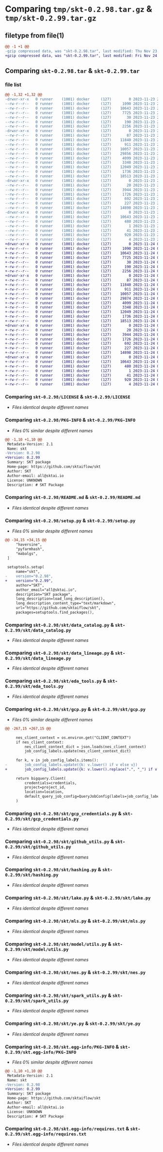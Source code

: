 # Comparing `tmp/skt-0.2.98.tar.gz` & `tmp/skt-0.2.99.tar.gz`

## filetype from file(1)

```diff
@@ -1 +1 @@
-gzip compressed data, was "skt-0.2.98.tar", last modified: Thu Nov 23 23:33:01 2023, max compression
+gzip compressed data, was "skt-0.2.99.tar", last modified: Fri Nov 24 00:48:53 2023, max compression
```

## Comparing `skt-0.2.98.tar` & `skt-0.2.99.tar`

### file list

```diff
@@ -1,32 +1,32 @@
-drwxr-xr-x   0 runner    (1001) docker     (127)        0 2023-11-23 23:33:01.249597 skt-0.2.98/
--rw-r--r--   0 runner    (1001) docker     (127)     1090 2023-11-23 23:32:56.000000 skt-0.2.98/LICENSE
--rw-r--r--   0 runner    (1001) docker     (127)    10643 2023-11-23 23:33:01.249597 skt-0.2.98/PKG-INFO
--rw-r--r--   0 runner    (1001) docker     (127)     7725 2023-11-23 23:32:56.000000 skt-0.2.98/README.md
--rw-r--r--   0 runner    (1001) docker     (127)       30 2023-11-23 23:32:56.000000 skt-0.2.98/pyproject.toml
--rw-r--r--   0 runner    (1001) docker     (127)      190 2023-11-23 23:33:01.249597 skt-0.2.98/setup.cfg
--rw-r--r--   0 runner    (1001) docker     (127)     2256 2023-11-23 23:32:56.000000 skt-0.2.98/setup.py
-drwxr-xr-x   0 runner    (1001) docker     (127)        0 2023-11-23 23:33:01.245597 skt-0.2.98/skt/
--rw-r--r--   0 runner    (1001) docker     (127)       87 2023-11-23 23:32:56.000000 skt-0.2.98/skt/__init__.py
--rw-r--r--   0 runner    (1001) docker     (127)    11840 2023-11-23 23:32:56.000000 skt-0.2.98/skt/data_catalog.py
--rw-r--r--   0 runner    (1001) docker     (127)      911 2023-11-23 23:32:56.000000 skt-0.2.98/skt/data_lineage.py
--rw-r--r--   0 runner    (1001) docker     (127)    10057 2023-11-23 23:32:56.000000 skt-0.2.98/skt/eda_tools.py
--rw-r--r--   0 runner    (1001) docker     (127)    29856 2023-11-23 23:32:56.000000 skt-0.2.98/skt/gcp.py
--rw-r--r--   0 runner    (1001) docker     (127)     4099 2023-11-23 23:32:56.000000 skt-0.2.98/skt/gcp_credentials.py
--rw-r--r--   0 runner    (1001) docker     (127)     3348 2023-11-23 23:32:56.000000 skt-0.2.98/skt/github_utils.py
--rw-r--r--   0 runner    (1001) docker     (127)    12049 2023-11-23 23:32:56.000000 skt-0.2.98/skt/hashing.py
--rw-r--r--   0 runner    (1001) docker     (127)     1736 2023-11-23 23:32:56.000000 skt-0.2.98/skt/lake.py
--rw-r--r--   0 runner    (1001) docker     (127)    18513 2023-11-23 23:32:56.000000 skt-0.2.98/skt/mls.py
-drwxr-xr-x   0 runner    (1001) docker     (127)        0 2023-11-23 23:33:01.249597 skt-0.2.98/skt/model/
--rw-r--r--   0 runner    (1001) docker     (127)       20 2023-11-23 23:32:56.000000 skt-0.2.98/skt/model/__init__.py
--rw-r--r--   0 runner    (1001) docker     (127)     3944 2023-11-23 23:32:56.000000 skt-0.2.98/skt/model/utils.py
--rw-r--r--   0 runner    (1001) docker     (127)     1726 2023-11-23 23:32:56.000000 skt-0.2.98/skt/nes.py
--rw-r--r--   0 runner    (1001) docker     (127)      692 2023-11-23 23:32:56.000000 skt-0.2.98/skt/spark_utils.py
--rw-r--r--   0 runner    (1001) docker     (127)      227 2023-11-23 23:32:56.000000 skt-0.2.98/skt/vault_utils.py
--rw-r--r--   0 runner    (1001) docker     (127)    14898 2023-11-23 23:32:56.000000 skt-0.2.98/skt/ye.py
-drwxr-xr-x   0 runner    (1001) docker     (127)        0 2023-11-23 23:33:01.249597 skt-0.2.98/skt.egg-info/
--rw-r--r--   0 runner    (1001) docker     (127)    10643 2023-11-23 23:33:01.000000 skt-0.2.98/skt.egg-info/PKG-INFO
--rw-r--r--   0 runner    (1001) docker     (127)      480 2023-11-23 23:33:01.000000 skt-0.2.98/skt.egg-info/SOURCES.txt
--rw-r--r--   0 runner    (1001) docker     (127)        1 2023-11-23 23:33:01.000000 skt-0.2.98/skt.egg-info/dependency_links.txt
--rw-r--r--   0 runner    (1001) docker     (127)       41 2023-11-23 23:33:01.000000 skt-0.2.98/skt.egg-info/entry_points.txt
--rw-r--r--   0 runner    (1001) docker     (127)      920 2023-11-23 23:33:01.000000 skt-0.2.98/skt.egg-info/requires.txt
--rw-r--r--   0 runner    (1001) docker     (127)        4 2023-11-23 23:33:01.000000 skt-0.2.98/skt.egg-info/top_level.txt
+drwxr-xr-x   0 runner    (1001) docker     (127)        0 2023-11-24 00:48:53.645909 skt-0.2.99/
+-rw-r--r--   0 runner    (1001) docker     (127)     1090 2023-11-24 00:48:50.000000 skt-0.2.99/LICENSE
+-rw-r--r--   0 runner    (1001) docker     (127)    10643 2023-11-24 00:48:53.645909 skt-0.2.99/PKG-INFO
+-rw-r--r--   0 runner    (1001) docker     (127)     7725 2023-11-24 00:48:50.000000 skt-0.2.99/README.md
+-rw-r--r--   0 runner    (1001) docker     (127)       30 2023-11-24 00:48:50.000000 skt-0.2.99/pyproject.toml
+-rw-r--r--   0 runner    (1001) docker     (127)      190 2023-11-24 00:48:53.645909 skt-0.2.99/setup.cfg
+-rw-r--r--   0 runner    (1001) docker     (127)     2256 2023-11-24 00:48:50.000000 skt-0.2.99/setup.py
+drwxr-xr-x   0 runner    (1001) docker     (127)        0 2023-11-24 00:48:53.641909 skt-0.2.99/skt/
+-rw-r--r--   0 runner    (1001) docker     (127)       87 2023-11-24 00:48:50.000000 skt-0.2.99/skt/__init__.py
+-rw-r--r--   0 runner    (1001) docker     (127)    11840 2023-11-24 00:48:50.000000 skt-0.2.99/skt/data_catalog.py
+-rw-r--r--   0 runner    (1001) docker     (127)      911 2023-11-24 00:48:50.000000 skt-0.2.99/skt/data_lineage.py
+-rw-r--r--   0 runner    (1001) docker     (127)    10057 2023-11-24 00:48:50.000000 skt-0.2.99/skt/eda_tools.py
+-rw-r--r--   0 runner    (1001) docker     (127)    29874 2023-11-24 00:48:50.000000 skt-0.2.99/skt/gcp.py
+-rw-r--r--   0 runner    (1001) docker     (127)     4099 2023-11-24 00:48:50.000000 skt-0.2.99/skt/gcp_credentials.py
+-rw-r--r--   0 runner    (1001) docker     (127)     3348 2023-11-24 00:48:50.000000 skt-0.2.99/skt/github_utils.py
+-rw-r--r--   0 runner    (1001) docker     (127)    12049 2023-11-24 00:48:50.000000 skt-0.2.99/skt/hashing.py
+-rw-r--r--   0 runner    (1001) docker     (127)     1736 2023-11-24 00:48:50.000000 skt-0.2.99/skt/lake.py
+-rw-r--r--   0 runner    (1001) docker     (127)    18513 2023-11-24 00:48:50.000000 skt-0.2.99/skt/mls.py
+drwxr-xr-x   0 runner    (1001) docker     (127)        0 2023-11-24 00:48:53.645909 skt-0.2.99/skt/model/
+-rw-r--r--   0 runner    (1001) docker     (127)       20 2023-11-24 00:48:50.000000 skt-0.2.99/skt/model/__init__.py
+-rw-r--r--   0 runner    (1001) docker     (127)     3944 2023-11-24 00:48:50.000000 skt-0.2.99/skt/model/utils.py
+-rw-r--r--   0 runner    (1001) docker     (127)     1726 2023-11-24 00:48:50.000000 skt-0.2.99/skt/nes.py
+-rw-r--r--   0 runner    (1001) docker     (127)      692 2023-11-24 00:48:50.000000 skt-0.2.99/skt/spark_utils.py
+-rw-r--r--   0 runner    (1001) docker     (127)      227 2023-11-24 00:48:50.000000 skt-0.2.99/skt/vault_utils.py
+-rw-r--r--   0 runner    (1001) docker     (127)    14898 2023-11-24 00:48:50.000000 skt-0.2.99/skt/ye.py
+drwxr-xr-x   0 runner    (1001) docker     (127)        0 2023-11-24 00:48:53.645909 skt-0.2.99/skt.egg-info/
+-rw-r--r--   0 runner    (1001) docker     (127)    10643 2023-11-24 00:48:53.000000 skt-0.2.99/skt.egg-info/PKG-INFO
+-rw-r--r--   0 runner    (1001) docker     (127)      480 2023-11-24 00:48:53.000000 skt-0.2.99/skt.egg-info/SOURCES.txt
+-rw-r--r--   0 runner    (1001) docker     (127)        1 2023-11-24 00:48:53.000000 skt-0.2.99/skt.egg-info/dependency_links.txt
+-rw-r--r--   0 runner    (1001) docker     (127)       41 2023-11-24 00:48:53.000000 skt-0.2.99/skt.egg-info/entry_points.txt
+-rw-r--r--   0 runner    (1001) docker     (127)      920 2023-11-24 00:48:53.000000 skt-0.2.99/skt.egg-info/requires.txt
+-rw-r--r--   0 runner    (1001) docker     (127)        4 2023-11-24 00:48:53.000000 skt-0.2.99/skt.egg-info/top_level.txt
```

### Comparing `skt-0.2.98/LICENSE` & `skt-0.2.99/LICENSE`

 * *Files identical despite different names*

### Comparing `skt-0.2.98/PKG-INFO` & `skt-0.2.99/PKG-INFO`

 * *Files 0% similar despite different names*

```diff
@@ -1,10 +1,10 @@
 Metadata-Version: 2.1
 Name: skt
-Version: 0.2.98
+Version: 0.2.99
 Summary: SKT package
 Home-page: https://github.com/sktaiflow/skt
 Author: SKT
 Author-email: all@sktai.io
 License: UNKNOWN
 Description: # SKT Package
```

### Comparing `skt-0.2.98/README.md` & `skt-0.2.99/README.md`

 * *Files identical despite different names*

### Comparing `skt-0.2.98/setup.py` & `skt-0.2.99/setup.py`

 * *Files 0% similar despite different names*

```diff
@@ -34,15 +34,15 @@
     "haversine",
     "pyfarmhash",
     "mabalgs",
 ]
 
 setuptools.setup(
     name="skt",
-    version="0.2.98",
+    version="0.2.99",
     author="SKT",
     author_email="all@sktai.io",
     description="SKT package",
     long_description=load_long_description(),
     long_description_content_type="text/markdown",
     url="https://github.com/sktaiflow/skt",
     packages=setuptools.find_packages(),
```

### Comparing `skt-0.2.98/skt/data_catalog.py` & `skt-0.2.99/skt/data_catalog.py`

 * *Files identical despite different names*

### Comparing `skt-0.2.98/skt/data_lineage.py` & `skt-0.2.99/skt/data_lineage.py`

 * *Files identical despite different names*

### Comparing `skt-0.2.98/skt/eda_tools.py` & `skt-0.2.99/skt/eda_tools.py`

 * *Files identical despite different names*

### Comparing `skt-0.2.98/skt/gcp.py` & `skt-0.2.99/skt/gcp.py`

 * *Files 0% similar despite different names*

```diff
@@ -267,15 +267,15 @@
 
     nes_client_context = os.environ.get("CLIENT_CONTEXT")
     if nes_client_context:
         nes_client_context_dict = json.loads(nes_client_context)
         job_config_labels.update(nes_client_context_dict)
 
     for k, v in job_config_labels.items():
-        job_config_labels.update({k: v.lower() if v else v})
+        job_config_labels.update({k: v.lower().replace(".", "_") if v else v})
 
     return bigquery.Client(
         credentials=credentials,
         project=project_id,
         location=location,
         default_query_job_config=QueryJobConfig(labels=job_config_labels),
     )
```

### Comparing `skt-0.2.98/skt/gcp_credentials.py` & `skt-0.2.99/skt/gcp_credentials.py`

 * *Files identical despite different names*

### Comparing `skt-0.2.98/skt/github_utils.py` & `skt-0.2.99/skt/github_utils.py`

 * *Files identical despite different names*

### Comparing `skt-0.2.98/skt/hashing.py` & `skt-0.2.99/skt/hashing.py`

 * *Files identical despite different names*

### Comparing `skt-0.2.98/skt/lake.py` & `skt-0.2.99/skt/lake.py`

 * *Files identical despite different names*

### Comparing `skt-0.2.98/skt/mls.py` & `skt-0.2.99/skt/mls.py`

 * *Files identical despite different names*

### Comparing `skt-0.2.98/skt/model/utils.py` & `skt-0.2.99/skt/model/utils.py`

 * *Files identical despite different names*

### Comparing `skt-0.2.98/skt/nes.py` & `skt-0.2.99/skt/nes.py`

 * *Files identical despite different names*

### Comparing `skt-0.2.98/skt/spark_utils.py` & `skt-0.2.99/skt/spark_utils.py`

 * *Files identical despite different names*

### Comparing `skt-0.2.98/skt/ye.py` & `skt-0.2.99/skt/ye.py`

 * *Files identical despite different names*

### Comparing `skt-0.2.98/skt.egg-info/PKG-INFO` & `skt-0.2.99/skt.egg-info/PKG-INFO`

 * *Files 0% similar despite different names*

```diff
@@ -1,10 +1,10 @@
 Metadata-Version: 2.1
 Name: skt
-Version: 0.2.98
+Version: 0.2.99
 Summary: SKT package
 Home-page: https://github.com/sktaiflow/skt
 Author: SKT
 Author-email: all@sktai.io
 License: UNKNOWN
 Description: # SKT Package
```

### Comparing `skt-0.2.98/skt.egg-info/requires.txt` & `skt-0.2.99/skt.egg-info/requires.txt`

 * *Files identical despite different names*

